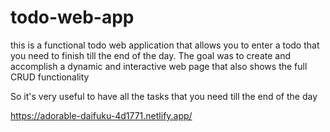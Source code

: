# todo-web-app
 this is a functional todo web application that allows you to enter a todo that you need to finish till the end of the day. The goal was to create and accomplish a dynamic and interactive web page that also shows the full CRUD functionality 

 So it's very useful to have all the tasks that you need till the end of the day 


 https://adorable-daifuku-4d1771.netlify.app/
